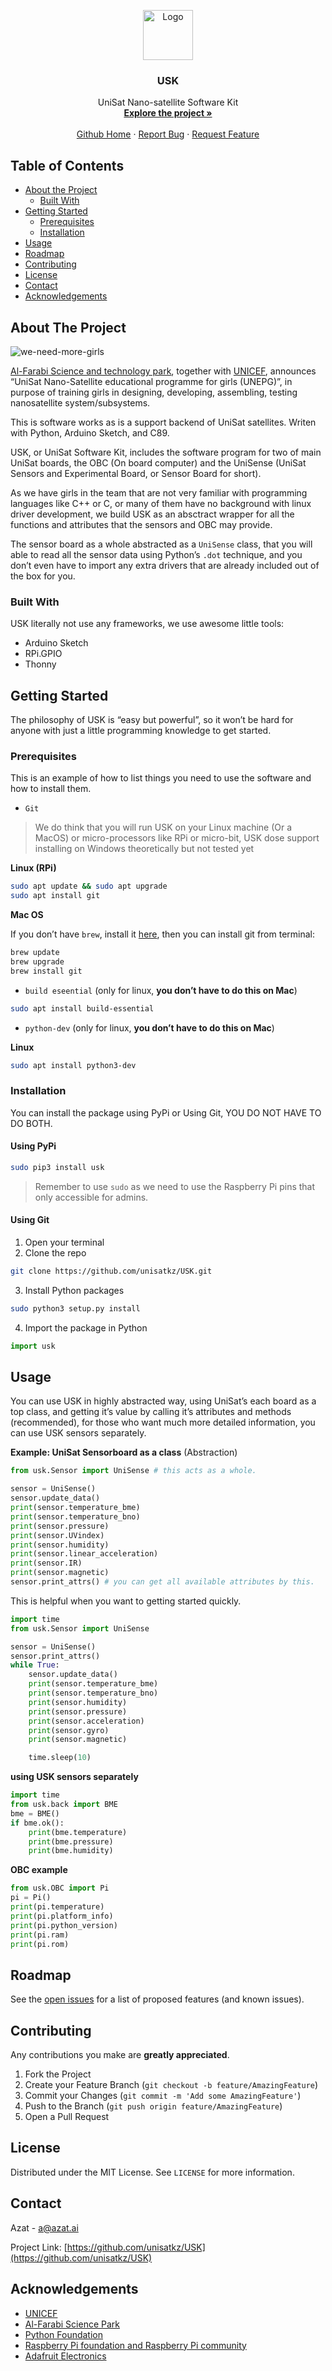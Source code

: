 <p align="center">
  <a href="https://unisat.kz">
    <img src="images/logo.png" alt="Logo" width="80" height="80">
  </a>

  <h3 align="center">USK</h3>

  <p align="center">
    UniSat Nano-satellite Software Kit
    <br />
    <a href="https://unisat.kz"><strong>Explore the project »</strong></a>
    <br />
    <br />
    <a href="https://github.com/unisatkz">Github Home</a>
    ·
    <a href="https://github.com/unisatkz/USK/issues">Report Bug</a>
    ·
    <a href="https://github.com/unisatkz/USK/issues">Request Feature</a>
  </p>

<!-- TABLE OF CONTENTS -->

## Table of Contents

* [About the Project](#about-the-project)
  * [Built With](#built-with)
* [Getting Started](#getting-started)
  * [Prerequisites](#prerequisites)
  * [Installation](#installation)
* [Usage](#usage)
* [Roadmap](#roadmap)
* [Contributing](#contributing)
* [License](#license)
* [Contact](#contact)
* [Acknowledgements](#acknowledgements)



<!-- ABOUT THE PROJECT -->
## About The Project

![we-need-more-girls](https://azatai.s3.amazonaws.com/2020-06-03-030439.jpg)



[Al-Farabi Science and technology park](https://unisat.kz/partner/stp/), together with [UNICEF](https://unisat.kz/partner/unicef/), announces “UniSat Nano-Satellite educational programme for girls (UNEPG)”, in purpose of training girls in designing, developing, assembling, testing nanosatellite system/subsystems.

This is software works as is a support backend of UniSat satellites. Writen with Python, Arduino Sketch, and C89. 

USK, or UniSat Software Kit, includes the software program for two of main UniSat boards, the OBC (On board computer) and the UniSense (UniSat Sensors and Experimental Board, or Sensor Board for short).

As we have girls in the team that are not very familiar with programming languages like C++ or C, or many of them have no background with linux driver development, we build USK as an absctract wrapper for all the functions and attributes that the sensors and OBC may provide.

The sensor board as a whole abstracted as a `UniSense` class, that you will able to read all the sensor data using Python’s `.dot` technique, and you don’t even have to import any extra drivers that are already included out of the box for you.

### Built With

USK literally not use any frameworks, we use awesome little tools:
* Arduino Sketch
* RPi.GPIO
* Thonny

<!-- GETTING STARTED -->

## Getting Started

The philosophy of USK is “easy but powerful”, so it won’t be hard for anyone with just a little programming knowledge to get started.

### Prerequisites

This is an example of how to list things you need to use the software and how to install them.
* `Git`

> We do think that you will run USK on your Linux machine (Or a MacOS) or micro-processors like RPi or micro-bit, USK dose support installing on Windows theoretically but not tested yet

**Linux (RPi)**

```sh
sudo apt update && sudo apt upgrade
sudo apt install git
```

**Mac OS**

If you don’t have `brew`, install it [here](https://brew.sh/), then you can install git from terminal:

``` bash
brew update
brew upgrade 
brew install git
```

* `build eseential` (only for linux, **you don’t have to do this on Mac**)

``` bash
sudo apt install build-essential
```

* `python-dev` (only for linux, **you don’t have to do this on Mac**)

**Linux**

``` bash
sudo apt install python3-dev
```

### Installation

You can install the package using PyPi or Using Git, YOU DO NOT HAVE TO DO BOTH.

#### Using PyPi

``` bash
sudo pip3 install usk
```

> Remember to use `sudo` as we need to use the Raspberry Pi pins that only accessible for admins.

#### Using Git

1. Open your terminal
2. Clone the repo
```sh
git clone https://github.com/unisatkz/USK.git
```
3. Install Python  packages
```sh
sudo python3 setup.py install 
```
4. Import the package in Python 
```python
import usk
```

<!-- USAGE EXAMPLES -->
## Usage

You can use USK in highly abstracted way, using UniSat’s each board as a top class, and getting it’s value by calling it’s attributes and methods (recommended), for those who want much more detailed information, you can use USK sensors separately.

**Example: UniSat Sensorboard as a class** (Abstraction)

``` python
from usk.Sensor import UniSense # this acts as a whole.

sensor = UniSense()
sensor.update_data()
print(sensor.temperature_bme)
print(sensor.temperature_bno)
print(sensor.pressure)
print(sensor.UVindex)
print(sensor.humidity)
print(sensor.linear_acceleration)
print(sensor.IR)
print(sensor.magnetic)
sensor.print_attrs() # you can get all available attributes by this.
```

This is helpful when you want to getting started quickly.

``` python
import time
from usk.Sensor import UniSense

sensor = UniSense()
sensor.print_attrs()
while True:
    sensor.update_data()
    print(sensor.temperature_bme)
    print(sensor.temperature_bno)
    print(sensor.humidity)
    print(sensor.pressure)
    print(sensor.acceleration)
    print(sensor.gyro)
    print(sensor.magnetic)

    time.sleep(10)

```

**using USK sensors separately**

``` python
import time
from usk.back import BME
bme = BME()
if bme.ok():
    print(bme.temperature)
    print(bme.pressure)
    print(bme.humidity)
```

**OBC example**

``` python
from usk.OBC import Pi
pi = Pi()
print(pi.temperature)
print(pi.platform_info)
print(pi.python_version)
print(pi.ram)
print(pi.rom)
```

<!-- ROADMAP -->
## Roadmap

See the [open issues](https://github.com/unisatkz/USK/issues) for a list of proposed features (and known issues).

<!-- CONTRIBUTING -->

## Contributing

Any contributions you make are **greatly appreciated**.

1. Fork the Project
2. Create your Feature Branch (`git checkout -b feature/AmazingFeature`)
3. Commit your Changes (`git commit -m 'Add some AmazingFeature'`)
4. Push to the Branch (`git push origin feature/AmazingFeature`)
5. Open a Pull Request

<!-- LICENSE -->
## License

Distributed under the MIT License. See `LICENSE` for more information.



<!-- CONTACT -->
## Contact

Azat - a@azat.ai

Project Link: [https://github.com/unisatkz/USK](https://github.com/unisatkz/USK)

<!-- ACKNOWLEDGEMENTS -->

## Acknowledgements

* [UNICEF](https://unicef.org)
* [Al-Farabi Science Park](https://sciencepark.kz)
* [Python Foundation](https://python.org)
* [Raspberry Pi foundation and Raspberry Pi community](https://www.raspberrypi.org/)
* [Adafruit Electronics](https://www.adafruit.com/)

